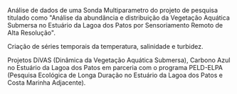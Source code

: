 Análise de dados de uma Sonda Multiparametro do projeto de pesquisa titulado como "Análise da abundância e distribuição da Vegetação Aquática Submersa no Estuário da Lagoa dos Patos por Sensoriamento Remoto de Alta Resolução". 

Criação de séries temporais da temperatura, salinidade e turbidez.

Projetos DiVAS (Dinâmica da Vegetação Aquática Submersa), Carbono Azul no Estuário da Lagoa dos Patos em parceria com o programa PELD-ELPA (Pesquisa Ecológica de Longa Duração no Estuário da Lagoa dos Patos e Costa Marinha Adjacente).
